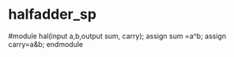 # halfadder_sp
#module hal(input a,b,output sum, carry);
assign sum =a^b;
assign carry=a&b;
endmodule
